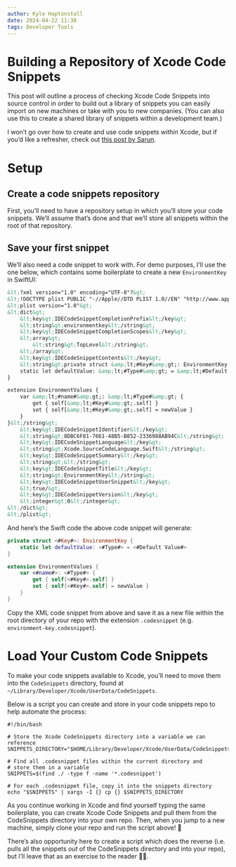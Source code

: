 ```yaml
---
author: Kyle Haptonstall
date: 2024-04-22 11:38
tags: Developer Tools
---
```

# Building a Repository of Xcode Code Snippets

This post will outline a process of checking Xcode Code Snippets into source control in order to build out a library of snippets you can easily import on new machines or take with you to new companies. (You can also use this to create a shared library of snippets within a development team.)

I won’t go over how to create and use code snippets *within* Xcode, but if you’d like a refresher, check out [this post by Sarun](https://sarunw.com/posts/how-to-create-code-snippets-in-xcode/).

# Setup

## Create a code snippets repository

First, you’ll need to have a repository setup in which you’ll store your code snippets. We’ll assume that’s done and that we’ll store all snippets within the root of that repository.

## Save your first snippet

We’ll also need a code snippet to work with. For demo purposes, I’ll use the one below, which contains some boilerplate to create a new `EnvironmentKey` in SwiftUI:

```xml
&lt;?xml version="1.0" encoding="UTF-8"?&gt;
&lt;!DOCTYPE plist PUBLIC "-//Apple//DTD PLIST 1.0//EN" "http://www.apple.com/DTDs/PropertyList-1.0.dtd"&gt;
&lt;plist version="1.0"&gt;
&lt;dict&gt;
    &lt;key&gt;IDECodeSnippetCompletionPrefix&lt;/key&gt;
    &lt;string&gt;environmentkey&lt;/string&gt;
    &lt;key&gt;IDECodeSnippetCompletionScopes&lt;/key&gt;
    &lt;array&gt;
        &lt;string&gt;TopLevel&lt;/string&gt;
    &lt;/array&gt;
    &lt;key&gt;IDECodeSnippetContents&lt;/key&gt;
    &lt;string&gt;private struct &amp;lt;#Key#&amp;gt;: EnvironmentKey {
    static let defaultValue: &amp;lt;#Type#&amp;gt; = &amp;lt;#Default Value#&amp;gt;
}

extension EnvironmentValues {
    var &amp;lt;#name#&amp;gt;: &amp;lt;#Type#&amp;gt; {
        get { self[&amp;lt;#Key#&amp;gt;.self] }
        set { self[&amp;lt;#Key#&amp;gt;.self] = newValue }
    }
}&lt;/string&gt;
    &lt;key&gt;IDECodeSnippetIdentifier&lt;/key&gt;
    &lt;string&gt;8DBC6F81-7661-48B5-B852-2336988AB94C&lt;/string&gt;
    &lt;key&gt;IDECodeSnippetLanguage&lt;/key&gt;
    &lt;string&gt;Xcode.SourceCodeLanguage.Swift&lt;/string&gt;
    &lt;key&gt;IDECodeSnippetSummary&lt;/key&gt;
    &lt;string&gt;&lt;/string&gt;
    &lt;key&gt;IDECodeSnippetTitle&lt;/key&gt;
    &lt;string&gt;EnvironmentKey&lt;/string&gt;
    &lt;key&gt;IDECodeSnippetUserSnippet&lt;/key&gt;
    &lt;true/&gt;
    &lt;key&gt;IDECodeSnippetVersion&lt;/key&gt;
    &lt;integer&gt;0&lt;/integer&gt;
&lt;/dict&gt;
&lt;/plist&gt;
```

And here’s the Swift code the above code snippet will generate:

```swift
private struct <#Key#>: EnvironmentKey {
    static let defaultValue: <#Type#> = <#Default Value#>
}

extension EnvironmentValues {
    var <#name#>: <#Type#> {
        get { self[<#Key#>.self] }
        set { self[<#Key#>.self] = newValue }
    }
}
```

Copy the XML code snippet from above and save it as a new file within the root directory of your repo with the extension `.codesnippet` (e.g. `environment-key.codesnippet`).

# Load Your Custom Code Snippets

To make your code snippets available to Xcode, you’ll need to move them into the `CodeSnippets` directory, found at `~/Library/Developer/Xcode/UserData/CodeSnippets`.

Below is a script you can create and store in your code snippets repo to help automate the process:

```shell
#!/bin/bash

# Store the Xcode CodeSnippets directory into a variable we can reference
SNIPPETS_DIRECTORY="$HOME/Library/Developer/Xcode/UserData/CodeSnippets"

# Find all .codesnippet files within the current directory and 
# store them in a variable
SNIPPETS=$(find ./ -type f -name '*.codesnippet')

# For each .codesnippet file, copy it into the snippets directory
echo "$SNIPPETS" | xargs -I {} cp {} $SNIPPETS_DIRECTORY
```

As you continue working in Xcode and find yourself typing the same boilerplate, you can create Xcode Code Snippets and pull them from the CodeSnippets directory into your own repo. Then, when you jump to a new machine, simply clone your repo and run the script above! 🎉

There’s also opportunity here to create a script which does the reverse (i.e. pulls all the snippets *out* of the CodeSnippets directory and into your repo), but I’ll leave that as an exercise to the reader 🧑‍💻.



